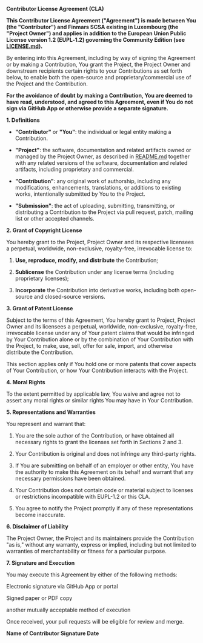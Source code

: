 **Contributor License Agreement (CLA)**

**This Contributor License Agreement ("Agreement") is made between You
(the "Contributor") and Finmars SCSA existing in Luxembourg (the
"Project Owner") and applies in addition to the European Union Public
License version 1.2 (EUPL‑1.2) governing the Community Edition (see
[LICENSE.md](./LICENSE.md)).**

By entering into this Agreement, including by way of signing the
Agreement or by making a Contribution, You grant the Project, the
Project Owner and downstream recipients certain rights to your
Contributions as set forth below, to enable both the open-source and
proprietary/commercial use of the Project and the Contribution.

**For the avoidance of doubt by making a Contribution, You are deemed to
have read, understood, and agreed to this Agreement, even if You do not
sign via GitHub App or otherwise provide a separate signature.**

**1. Definitions**

- **\"Contributor\"** or **\"You\"**: the individual or legal entity
  making a Contribution.

- **\"Project\"**: the software, documentation and related artifacts
  owned or managed by the Project Owner, as described in
  [README.md](./README.md) together with any related versions of the
  software, documentation and related artifacts, including proprietary
  and commercial.

- **\"Contribution\"**: any original work of authorship, including any
  modifications, enhancements, translations, or additions to existing
  works, intentionally submitted by You to the Project.

- **\"Submission\"**: the act of uploading, submitting, transmitting, or
  distributing a Contribution to the Project via pull request, patch,
  mailing list or other accepted channels.

**2. Grant of Copyright License**

You hereby grant to the Project, Project Owner and its respective
licensees a perpetual, worldwide, non-exclusive, royalty-free,
irrevocable license to:

1.  **Use, reproduce, modify, and distribute** the Contribution;

2.  **Sublicense** the Contribution under any license terms (including
    proprietary licenses);

3.  **Incorporate** the Contribution into derivative works, including
    both open-source and closed-source versions.

**3. Grant of Patent License**

Subject to the terms of this Agreement, You hereby grant to Project,
Project Owner and its licensees a perpetual, worldwide, non-exclusive,
royalty-free, irrevocable license under any of Your patent claims that
would be infringed by Your Contribution alone or by the combination of
Your Contribution with the Project, to make, use, sell, offer for sale,
import, and otherwise distribute the Contribution.

This section applies only if You hold one or more patents that cover
aspects of Your Contribution, or how Your Contribution interacts with
the Project.

**4. Moral Rights**

To the extent permitted by applicable law, You waive and agree not to
assert any moral rights or similar rights You may have in Your
Contribution.

**5. Representations and Warranties**

You represent and warrant that:

1.  You are the sole author of the Contribution, or have obtained all
    necessary rights to grant the licenses set forth in Sections 2 and
    3.

2.  Your Contribution is original and does not infringe any third-party
    rights.

3.  If You are submitting on behalf of an employer or other entity, You
    have the authority to make this Agreement on its behalf and warrant
    that any necessary permissions have been obtained.

4.  Your Contribution does not contain code or material subject to
    licenses or restrictions incompatible with EUPL-1.2 or this CLA.

5.  You agree to notify the Project promptly if any of these
    representations become inaccurate.

**6. Disclaimer of Liability**

The Project Owner, the Project and its maintainers provide the
Contribution "as is," without any warranty, express or implied,
including but not limited to warranties of merchantability or fitness
for a particular purpose.

**7. Signature and Execution**

You may execute this Agreement by either of the following methods:

Electronic signature via GitHub App or portal

Signed paper or PDF copy

another mutually acceptable method of execution

Once received, your pull requests will be eligible for review and merge.

**Name of Contributor Signature Date**

